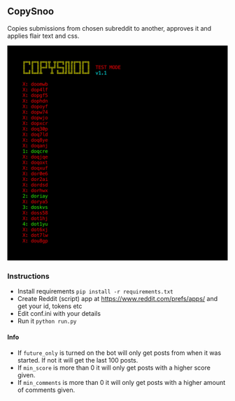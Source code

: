 ## CopySnoo

Copies submissions from chosen subreddit to another, approves it and applies flair text and css.

![](https://github.com/impshum/CopySnoo/blob/master/ss1.1.jpg?raw=true)

### Instructions

- Install requirements ```pip install -r requirements.txt```
- Create Reddit (script) app at https://www.reddit.com/prefs/apps/ and get your id, tokens etc
- Edit conf.ini with your details
- Run it ```python run.py```

#### Info

- If ```future_only``` is turned on the bot will only get posts from when it was started. If not it will get the last 100 posts.
- If ```min_score``` is more than 0 it will only get posts with a higher score given.
- If ```min_comments``` is more than 0 it will only get posts with a higher amount of comments given.


